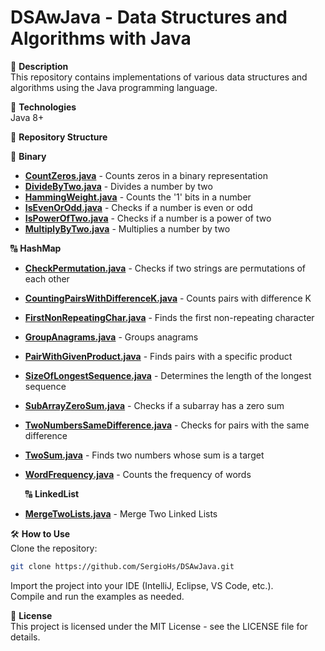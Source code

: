 # DSAwJava - Data Structures and Algorithms with Java

📌 **Description**  
This repository contains implementations of various data structures and algorithms using the Java programming language. 

🚀 **Technologies**  
Java 8+

📂 **Repository Structure**

🔢 **Binary**
- [**CountZeros.java**](https://github.com/SergioHs/DSAwJava/blob/main/Binary/CountZeros.java) - Counts zeros in a binary representation
- [**DivideByTwo.java**](https://github.com/SergioHs/DSAwJava/blob/main/Binary/DivideByTwo.java) - Divides a number by two
- [**HammingWeight.java**](https://github.com/SergioHs/DSAwJava/blob/main/Binary/HammingWeight.java) - Counts the '1' bits in a number
- [**IsEvenOrOdd.java**](https://github.com/SergioHs/DSAwJava/blob/main/Binary/IsEvenOrOdd.java) - Checks if a number is even or odd
- [**IsPowerOfTwo.java**](https://github.com/SergioHs/DSAwJava/blob/main/Binary/IsPowerOfTwo.java) - Checks if a number is a power of two
- [**MultiplyByTwo.java**](https://github.com/SergioHs/DSAwJava/blob/main/Binary/MultiplyByTwo.java) - Multiplies a number by two

🔠 **HashMap**
- [**CheckPermutation.java**](https://github.com/SergioHs/DSAwJava/blob/main/HashMap/CheckPermutation.java) - Checks if two strings are permutations of each other
- [**CountingPairsWithDifferenceK.java**](https://github.com/SergioHs/DSAwJava/blob/main/HashMap/CountingPairsWithDifferenceK.java) - Counts pairs with difference K
- [**FirstNonRepeatingChar.java**](https://github.com/SergioHs/DSAwJava/blob/main/HashMap/FirstNonRepeatingChar.java) - Finds the first non-repeating character
- [**GroupAnagrams.java**](https://github.com/SergioHs/DSAwJava/blob/main/HashMap/GroupAnagrams.java) - Groups anagrams
- [**PairWithGivenProduct.java**](https://github.com/SergioHs/DSAwJava/blob/main/HashMap/PairWithGivenProduct.java) - Finds pairs with a specific product
- [**SizeOfLongestSequence.java**](https://github.com/SergioHs/DSAwJava/blob/main/HashMap/SizeOfLongestSequence.java) - Determines the length of the longest sequence
- [**SubArrayZeroSum.java**](https://github.com/SergioHs/DSAwJava/blob/main/HashMap/SubArrayZeroSum.java) - Checks if a subarray has a zero sum
- [**TwoNumbersSameDifference.java**](https://github.com/SergioHs/DSAwJava/blob/main/HashMap/TwoNumbersSameDifference.java) - Checks for pairs with the same difference
- [**TwoSum.java**](https://github.com/SergioHs/DSAwJava/blob/main/HashMap/TwoSum.java) - Finds two numbers whose sum is a target
- [**WordFrequency.java**](https://github.com/SergioHs/DSAwJava/blob/main/HashMap/WordFrequency.java) - Counts the frequency of words


  🔠 **LinkedList**
- [**MergeTwoLists.java**](https://github.com/SergioHs/DSAwJava/blob/main/LinkedList/MergeTwoLists.java) - Merge Two Linked Lists


🛠 **How to Use**  
Clone the repository:

```bash
git clone https://github.com/SergioHs/DSAwJava.git
```

Import the project into your IDE (IntelliJ, Eclipse, VS Code, etc.).  
Compile and run the examples as needed.

📄 **License**  
This project is licensed under the MIT License - see the LICENSE file for details.
